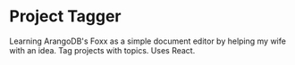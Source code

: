# Project Tagger

Learning ArangoDB's Foxx as a simple document editor by helping my wife with an idea. Tag projects with topics. Uses React.
